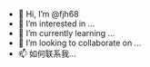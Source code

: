 - 👋 Hi, I’m @fjh68
- 👀 I’m interested in ...
- 🌱 I’m currently learning ...
- 💞️ I’m looking to collaborate on ...
- 📫 如何联系我...

<!---
fjh68/fjh68 is a ✨ special ✨ repository because its `README.md` (this file) appears on your GitHub profile.
You can click the Preview link to take a look at your changes.
--->
